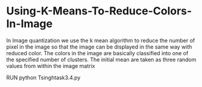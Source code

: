 # Using-K-Means-To-Reduce-Colors-In-Image

In Image quantization we use the k mean algorithm to reduce the number of pixel in the image so that the image can be
displayed in the same way with reduced color. The colors in the image are basically classified into one of the specified
number of clusters. The initial mean are taken as three random values from within the image matrix

RUN
python Tsinghtask3.4.py
